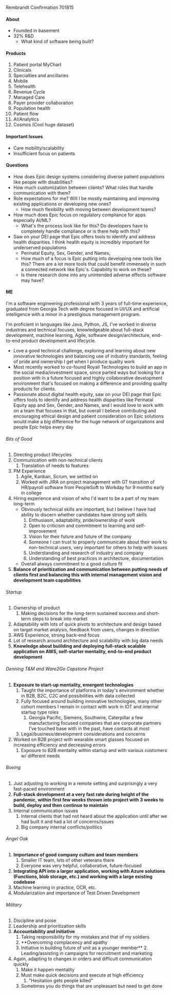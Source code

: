 Rembrandt Confirmation
701815

#### About
- Founded in basement
- 32% R&D
	- What kind of software being built?

#### Products
1. Patient portal MyChart
2. Clinicals
3. Specialties and ancillaries
4. Mobile
5. Telehealth
6. Revenue Cycle
7. Managed Care
8. Payer provider collaboration
9. Population health
10. Patient flow
11. AI/Analytics
12. Cosmos (Cool huge dataset)

#### Important Issues
- Care mobility/scalability
- Insufficient focus on patients

#### Questions
- How does Epic design systems considering diverse patient populations like people with disabilities?
- How much customization between clients? What roles that handle communication with them?
- Role expectations for me? Will I be mostly maintaining and improving existing applications or developing new ones? 
	- How much flexibility with moving between development teams?
- How much does Epic focus on regulatory compliance for apps especially AI/ML?
	- What's the process look like for this? Do developers have to completely handle compliance or is there help with this?
- Saw on your DEI page that Epic offers tools to identify and address health disparities. I think health equity is incredibly important for underserved populations
	- Perinatal Equity, Sex, Gender, and Names,
	- How much of a focus is Epic putting into developing new tools like this? There are a lot more tools that could benefit immensely in such a connected network like Epic's. Capability to work on these?
	- Is there research done into any unintended adverse effects software may have? 

#### ME
 I'm a software engineering professional with 3 years of full-time experience, graduated from Georgia Tech with degree focused in UI/UX and artificial intelligence with a minor in a prestigious management program. 
 
 I'm proficient in languages like Java, Python, JS, I've worked in diverse industries and technical focuses, knowledgeable about full-stack development, machine learning, Agile, software design/architecture, end-to-end product development and lifecycle.
	
- Love a good technical challenge, exploring and learning about new innovative technologies and balancing use of industry standards, feeling of pride and ownership I get when I produce quality work
- Most recently worked to co-found Royall Technologies to build an app in the social media/investment space, since parted ways but looking for a position with in a future focused and highly collaborative development environment that's focused on making a difference and providing quality products for clients.
- Passionate about digital health equity, saw on your DEI page that Epic offers tools to identify and address health disparities like Perinatal Equity app and  Sex, Gender, and Names, and I would love to work with on a team that focuses in that, but overall I believe contributing and encouraging ethical design and patient consideration on Epic solutions would make a big difference for the huge network of organizations and people Epic helps every day


###### Bits of Good
1. Directing product lifecycles
2. Communication with non-technical clients
	1. Translation of needs to features
2. PM Experience
	1. Agile, Kanban, Scrum, we settled on 
	2. Worked with JIRA on project management with GT transition of HR/payroll software from PeopleSoft to Workday for 9 months early in college
3. Hiring experience and vision of who I'd want to be a part of my team long-term
	- Obviously technical skills are important, but I believe I have had ability to discern whether candidates have strong soft skills
		1. Enthusiasm, adaptability, pride/ownership of work
		2. Open to criticism and commitment to learning and self-improvement
		3. Vision for their future and future of the company
		4. Someone I can trust to properly communicate about their work to non-technical users, very important for others to help with issues
		5. Understanding and research of industry and company
		6. Understanding of best practices in architecture, documentation
	- Overall always commitment to a good culture fit
4. **Balance of prioritization and communication between putting needs of   clients first and balancing this with internal management vision and development team capabilities**

###### Startup
1. Ownership of product
	1. Making decisions for the long-term sustained success and short-term steps to break into market
2. Adaptability with lots of quick pivots to architecture and design based on target market analysis, feedback from users, changes in direction
3. AWS Experience, strong back-end focus
4. Lot of research around architecture and scalability with big data needs
5. **Knowledge about buiilding and deploying full-stack scalable application on AWS, self-starter mentality,  end-to-end product development**

###### Denning T&M and Ware2Go Capstone Project
1. **Exposure to start-up mentality, emergent technologies**
	1. Taught the importance of platforms in today's environment whether in B2B, B2C, C2C and possibilities with data collected
	2. Fully focused around building innovative technologies, many other cohort members I remain in contact with work in IOT and internal startup type roles
		1. Georgia Pacific, Siemens, Southwire, Caterpillar a few manufacturing focused companies that are corporate partners I've touched base with  in the past, have contacts at most
	3. Legal/business/development considerations and concerns
3. Worked on B2B project with wearable smart glasses focused on increasing efficiency and decreasing errors
	1. Exposure to B2B mentality within startup and with various customers w/ different needs

###### Boeing
1. Just adjusting to working in a remote setting and surprisingly a very fast-paced environment
2. **Full-stack development at a very fast rate during height of the pandemic, within first few weeks thrown into project with 3 weeks to build, deploy and then continue to maintain** 
3. Internal communication issues
	1. Internal clients that had not heard about the application until after we had built it and had a lot of concerns/issues
	2. Big company internal conflicts/politics

###### Angel Oak
1. **Importance of good company culture and team members**
	1. Smaller IT team, lots of other veterans there
	2. Everyone was very helpful, collaborative, future-focused
2. **Integrating API into a larger application, working with Azure solutions (Functions, blob storage, etc.) and working with a large existing codebase**
3. Machine learning in practice, OCR, etc.
4. Modularization and importance of Test Driven Development

###### Military
1. Discipline and poise
2. Leadership and prioritization skills
3. **Accountability and initiative**
	1. Taking responsibility for my mistakes and that of my soldiers
	2. **Overcoming complacency and apathy
	3. Initiative in building future of unit as a younger member**
		2. Leading/assisting in campaigns for recruitment and marketing 
4. Again, adapting to changes in orders and difficult communication quickly
	1. Make it happen mentality
	2. Must make quick decisions and execute at high efficiency
		1. "Hesitation gets people killed"
	3. Sometimes you do things that are unpleasant but need to get done
